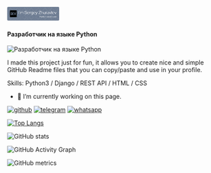 <img src="https://github.com/geocrane/geocrane/blob/main/github-header-image(1).png" height="32"/></h1>

#### Разработчик на языке Python
![Разработчик на языке Python](https://arturssmirnovs.github.io/github-profile-readme-generator/images/banner.png)

I made this project just for fun, it allows you to create nice and simple GitHub Readme files that you can copy/paste and use in your profile.

Skills: Python3 / Django / REST  API / HTML / CSS

- 🔭 I’m currently working on this page. 


[<img src='https://cdn.jsdelivr.net/npm/simple-icons@3.0.1/icons/github.svg' alt='github' height='40'>](https://github.com/geocrane)  [<img src='https://cdn.jsdelivr.net/npm/simple-icons@3.0.1/icons/telegram.svg' alt='telegram' height='40'>](https://t.me/studio55rnd)  [<img src='https://cdn.jsdelivr.net/npm/simple-icons@3.0.1/icons/whatsapp.svg' alt='whatsapp' height='40'>](https://wa.me/79508481025)  

[![Top Langs](https://github-readme-stats.vercel.app/api/top-langs/?username=geocrane)](https://github.com/anuraghazra/github-readme-stats)

![GitHub stats](https://github-readme-stats.vercel.app/api?username=geocrane&show_icons=true)  

![GitHub Activity Graph](https://activity-graph.herokuapp.com/graph?username=geocrane)  

![GitHub metrics](https://metrics.lecoq.io/geocrane)  

